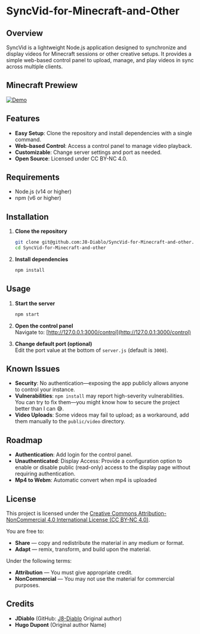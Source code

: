 # SyncVid-for-Minecraft-and-Other

## Overview
SyncVid is a lightweight Node.js application designed to synchronize and display videos for Minecraft sessions or other creative setups. It provides a simple web-based control panel to upload, manage, and play videos in sync across multiple clients.


## Minecraft Prewiew
[![Demo](https://i9.ytimg.com/vi/CK7inxjrOEw/mq2.jpg?sqp=COTPvcAG-oaymwEmCMACELQB8quKqQMa8AEB-AHUBoAC4AOKAgwIABABGE4gWyhlMA8=&rs=AOn4CLBlnyZI9aTsGSlrtydFsVRHYMuINw)](https://www.youtube.com/watch?v=CK7inxjrOEw "Demo")

## Features
- **Easy Setup**: Clone the repository and install dependencies with a single command.
- **Web-based Control**: Access a control panel to manage video playback.
- **Customizable**: Change server settings and port as needed.
- **Open Source**: Licensed under CC BY-NC 4.0.

## Requirements
- Node.js (v14 or higher)
- npm (v6 or higher)

## Installation

1. **Clone the repository**  
   ```bash
   git clone git@github.com:J8-Diablo/SyncVid-for-Minecraft-and-other.git
   cd SyncVid-for-Minecraft-and-other
   ```

2. **Install dependencies**  
   ```bash
   npm install
   ```

## Usage

1. **Start the server**  
   ```bash
   npm start
   ```
2. **Open the control panel**  
   Navigate to: [http://127.0.0.1:3000/control](http://127.0.0.1:3000/control)

3. **Change default port (optional)**  
   Edit the port value at the bottom of `server.js` (default is `3000`).

## Known Issues

- **Security**: No authentication—exposing the app publicly allows anyone to control your instance.
- **Vulnerabilities**: `npm install` may report high-severity vulnerabilities. You can try to fix them—you might know how to secure the project better than I can 😅​.
- **Video Uploads**: Some videos may fail to upload; as a workaround, add them manually to the `public/video` directory.

## Roadmap

- **Authentication**: Add login for the control panel.
- **Unauthenticated**: Display Access: Provide a configuration option to enable or disable public (read-only) access to the display page without requiring authentication.
- **Mp4 to Webm**: Automatic convert when mp4 is uploaded


## License

This project is licensed under the [Creative Commons Attribution-NonCommercial 4.0 International License (CC BY-NC 4.0)](https://creativecommons.org/licenses/by-nc/4.0/).

You are free to:
- **Share** — copy and redistribute the material in any medium or format.
- **Adapt** — remix, transform, and build upon the material.

Under the following terms:
- **Attribution** — You must give appropriate credit.  
- **NonCommercial** — You may not use the material for commercial purposes.

## Credits

- **JDiablo** (GitHub: [J8-Diablo](https://github.com/J8-Diablo) Original author)  
- **Hugo Dupont** (Original author Name)
